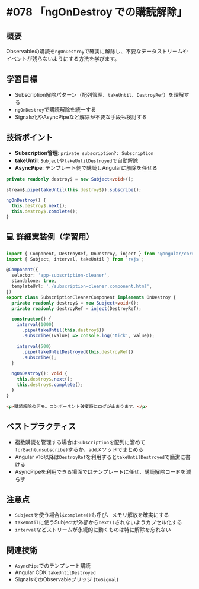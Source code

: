 # #078 「ngOnDestroy での購読解除」

## 概要
Observableの購読を`ngOnDestroy`で確実に解除し、不要なデータストリームやイベントが残らないようにする方法を学びます。

## 学習目標
- Subscription解除パターン（配列管理、`takeUntil`、`DestroyRef`）を理解する
- `ngOnDestroy`で購読解除を統一する
- Signals化やAsyncPipeなど解除が不要な手段も検討する

## 技術ポイント
- **Subscription管理**: `private subscription?: Subscription`
- **takeUntil**: `Subject`や`takeUntilDestroyed`で自動解除
- **AsyncPipe**: テンプレート側で購読しAngularに解除を任せる


```typescript
private readonly destroy$ = new Subject<void>();
```

```typescript
stream$.pipe(takeUntil(this.destroy$)).subscribe();
```

```typescript
ngOnDestroy() {
  this.destroy$.next();
  this.destroy$.complete();
}
```

## 💻 詳細実装例（学習用）
```typescript
import { Component, DestroyRef, OnDestroy, inject } from '@angular/core';
import { Subject, interval, takeUntil } from 'rxjs';

@Component({
  selector: 'app-subscription-cleaner',
  standalone: true,
  templateUrl: './subscription-cleaner.component.html',
})
export class SubscriptionCleanerComponent implements OnDestroy {
  private readonly destroy$ = new Subject<void>();
  private readonly destroyRef = inject(DestroyRef);

  constructor() {
    interval(1000)
      .pipe(takeUntil(this.destroy$))
      .subscribe((value) => console.log('tick', value));

    interval(500)
      .pipe(takeUntilDestroyed(this.destroyRef))
      .subscribe();
  }

  ngOnDestroy(): void {
    this.destroy$.next();
    this.destroy$.complete();
  }
}
```

```html
<p>購読解除のデモ。コンポーネント破棄時にログが止まります。</p>
```

## ベストプラクティス
- 複数購読を管理する場合は`Subscription`を配列に溜めて`forEach(unsubscribe)`するか、`add`メソッドでまとめる
- Angular v16以降は`DestroyRef`を利用すると`takeUntilDestroyed`で簡潔に書ける
- AsyncPipeを利用できる場面ではテンプレートに任せ、購読解除コードを減らす

## 注意点
- `Subject`を使う場合は`complete()`も呼び、メモリ解放を確実にする
- `takeUntil`に使うSubjectが外部から`next()`されないようカプセル化する
- `interval`などストリームが永続的に動くものは特に解除を忘れない

## 関連技術
- `AsyncPipe`でのテンプレート購読
- Angular CDK `takeUntilDestroyed`
- SignalsでのObservableブリッジ (`toSignal`)
